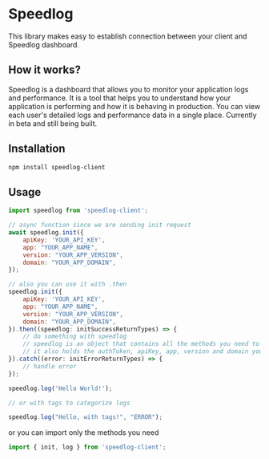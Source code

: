 # Speedlog

This library makes easy to establish connection between your client and Speedlog dashboard.

## How it works?

Speedlog is a dashboard that allows you to monitor your application logs and performance. It is a tool that helps you to understand how your application is performing and how it is behaving in production. You can view each user's detailed logs and performance data in a single place. Currently in beta and still being built.

## Installation

```bash
npm install speedlog-client
```

## Usage

```javascript
import speedlog from 'speedlog-client';

// async function since we are sending init request
await speedlog.init({
    apiKey: 'YOUR_API_KEY',
    app: "YOUR_APP_NAME",
    version: "YOUR_APP_VERSION",
    domain: "YOUR_APP_DOMAIN",
});

// also you can use it with .then
speedlog.init({
    apiKey: 'YOUR_API_KEY',
    app: "YOUR_APP_NAME",
    version: "YOUR_APP_VERSION",
    domain: "YOUR_APP_DOMAIN",
}).then((speedlog: initSuccessReturnTypes) => {
    // do something with speedlog
    // speedlog is an object that contains all the methods you need to use
    // it also holds the authToken, apiKey, app, version and domain you've sent
}).catch((error: initErrorReturnTypes) => {
    // handle error
});

speedlog.log('Hello World!');

// or with tags to categorize logs

speedlog.log("Hello, with tags!", "ERROR");
```

or you can import only the methods you need

```javascript
import { init, log } from 'speedlog-client';
```